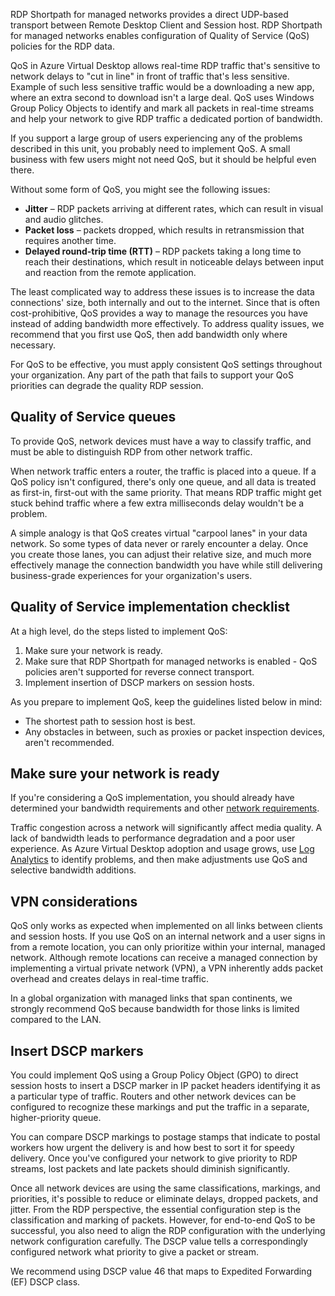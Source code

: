 RDP Shortpath for managed networks provides a direct UDP-based transport between Remote Desktop Client and Session host. RDP Shortpath for managed networks enables configuration of Quality of Service (QoS) policies for the RDP data.

QoS in Azure Virtual Desktop allows real-time RDP traffic that's sensitive to network delays to "cut in line" in front of traffic that's less sensitive. Example of such less sensitive traffic would be a downloading a new app, where an extra second to download isn't a large deal. QoS uses Windows Group Policy Objects to identify and mark all packets in real-time streams and help your network to give RDP traffic a dedicated portion of bandwidth.

If you support a large group of users experiencing any of the problems described in this unit, you probably need to implement QoS. A small business with few users might not need QoS, but it should be helpful even there.

Without some form of QoS, you might see the following issues:

 -  **Jitter** – RDP packets arriving at different rates, which can result in visual and audio glitches.
 -  **Packet loss** – packets dropped, which results in retransmission that requires another time.
 -  **Delayed round-trip time (RTT)** – RDP packets taking a long time to reach their destinations, which result in noticeable delays between input and reaction from the remote application.

The least complicated way to address these issues is to increase the data connections' size, both internally and out to the internet. Since that is often cost-prohibitive, QoS provides a way to manage the resources you have instead of adding bandwidth more effectively. To address quality issues, we recommend that you first use QoS, then add bandwidth only where necessary.

For QoS to be effective, you must apply consistent QoS settings throughout your organization. Any part of the path that fails to support your QoS priorities can degrade the quality RDP session.

## Quality of Service queues

To provide QoS, network devices must have a way to classify traffic, and must be able to distinguish RDP from other network traffic.

When network traffic enters a router, the traffic is placed into a queue. If a QoS policy isn't configured, there's only one queue, and all data is treated as first-in, first-out with the same priority. That means RDP traffic might get stuck behind traffic where a few extra milliseconds delay wouldn't be a problem.

A simple analogy is that QoS creates virtual "carpool lanes" in your data network. So some types of data never or rarely encounter a delay. Once you create those lanes, you can adjust their relative size, and much more effectively manage the connection bandwidth you have while still delivering business-grade experiences for your organization's users.

## Quality of Service implementation checklist

At a high level, do the steps listed to implement QoS:

1.  Make sure your network is ready.
2.  Make sure that RDP Shortpath for managed networks is enabled - QoS policies aren't supported for reverse connect transport.
3.  Implement insertion of DSCP markers on session hosts.

As you prepare to implement QoS, keep the guidelines listed below in mind:

 -  The shortest path to session host is best.
 -  Any obstacles in between, such as proxies or packet inspection devices, aren't recommended.

## Make sure your network is ready

If you're considering a QoS implementation, you should already have determined your bandwidth requirements and other [network requirements](/windows-server/remote/remote-desktop-services/network-guidance?context=/azure/virtual-desktop/context/context).

Traffic congestion across a network will significantly affect media quality. A lack of bandwidth leads to performance degradation and a poor user experience. As Azure Virtual Desktop adoption and usage grows, use [Log Analytics](/azure/virtual-desktop/diagnostics-log-analytics) to identify problems, and then make adjustments use QoS and selective bandwidth additions.

## VPN considerations

QoS only works as expected when implemented on all links between clients and session hosts. If you use QoS on an internal network and a user signs in from a remote location, you can only prioritize within your internal, managed network. Although remote locations can receive a managed connection by implementing a virtual private network (VPN), a VPN inherently adds packet overhead and creates delays in real-time traffic.

In a global organization with managed links that span continents, we strongly recommend QoS because bandwidth for those links is limited compared to the LAN.

## Insert DSCP markers

You could implement QoS using a Group Policy Object (GPO) to direct session hosts to insert a DSCP marker in IP packet headers identifying it as a particular type of traffic. Routers and other network devices can be configured to recognize these markings and put the traffic in a separate, higher-priority queue.

You can compare DSCP markings to postage stamps that indicate to postal workers how urgent the delivery is and how best to sort it for speedy delivery. Once you've configured your network to give priority to RDP streams, lost packets and late packets should diminish significantly.

Once all network devices are using the same classifications, markings, and priorities, it's possible to reduce or eliminate delays, dropped packets, and jitter. From the RDP perspective, the essential configuration step is the classification and marking of packets. However, for end-to-end QoS to be successful, you also need to align the RDP configuration with the underlying network configuration carefully. The DSCP value tells a correspondingly configured network what priority to give a packet or stream.

We recommend using DSCP value 46 that maps to Expedited Forwarding (EF) DSCP class.
